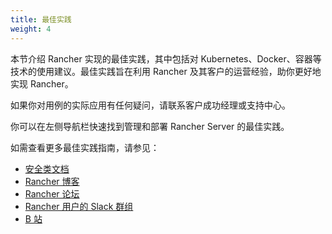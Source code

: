 ```yaml
---
title: 最佳实践
weight: 4
---
```


本节介绍 Rancher 实现的最佳实践，其中包括对 Kubernetes、Docker、容器等技术的使用建议。最佳实践旨在利用 Rancher 及其客户的运营经验，助你更好地实现 Rancher。

如果你对用例的实际应用有任何疑问，请联系客户成功经理或支持中心。

你可以在左侧导航栏快速找到管理和部署 Rancher Server 的最佳实践。

如需查看更多最佳实践指南，请参见：

- [安全类文档](rancher-security.md)
- [Rancher 博客](https://www.suse.com/c/rancherblog/)
- [Rancher 论坛](https://forums.rancher.com/)
- [Rancher 用户的 Slack 群组](https://slack.rancher.io/)
- [B 站](https://space.bilibili.com/430496045/)
